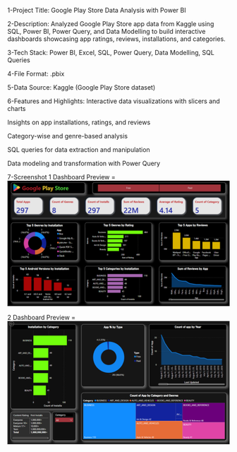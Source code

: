 1-Project Title:
Google Play Store Data Analysis with Power BI

2-Description:
Analyzed Google Play Store app data from Kaggle using SQL, Power BI, Power Query, and Data Modelling to build interactive dashboards showcasing app ratings, reviews, installations, and categories.

3-Tech Stack:
Power BI, Excel, SQL, Power Query, Data Modelling, SQL Queries

4-File Format:
.pbix

5-Data Source:
Kaggle (Google Play Store dataset)

6-Features and Highlights:
Interactive data visualizations with slicers and charts

Insights on app installations, ratings, and reviews

Category-wise and genre-based analysis

SQL queries for data extraction and manipulation

Data modeling and transformation with Power Query

7-Screenshot
1 Dashboard Preview = ![Dashboard Preview](https://github.com/ishitarawat671/GooglePlayStore-Dashboard-/blob/main/Snapshot%20of%20Dashboard.png)
 
2 Dashboard Preview = ![Dashboard Preview](https://github.com/ishitarawat671/GooglePlayStore-Dashboard-/blob/main/Snapshot%20of%20dashboard%202.png)


